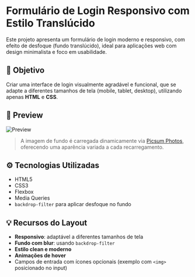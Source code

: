 # Formulário de Login Responsivo com Estilo Translúcido

Este projeto apresenta um formulário de login moderno e responsivo, com efeito de desfoque (fundo translúcido), ideal para aplicações web com design minimalista e foco em usabilidade.

## 🎯 Objetivo

Criar uma interface de login visualmente agradável e funcional, que se adapte a diferentes tamanhos de tela (mobile, tablet, desktop), utilizando apenas **HTML** e **CSS**.

## 📸 Preview

![Preview](https://picsum.photos/800/400?random=3)

> A imagem de fundo é carregada dinamicamente via [Picsum Photos](https://picsum.photos), oferecendo uma aparência variada a cada recarregamento.

## ⚙️ Tecnologias Utilizadas

- HTML5
- CSS3
- Flexbox
- Media Queries
- `backdrop-filter` para aplicar desfoque no fundo

## 💡 Recursos do Layout

- **Responsivo**: adaptável a diferentes tamanhos de tela
- **Fundo com blur**: usando `backdrop-filter`
- **Estilo clean e moderno**
- **Animações de hover**
- Campos de entrada com ícones opcionais (exemplo com `<img>` posicionado no input)



